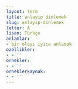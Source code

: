 ```yaml
---
layout: term
title: anlayıp dinlemek
slug: anlayip-dinlemek
letter: A
lisan: Türkçe
anlamlar:
- bir olayı iyice anlamak
ozellikler:
- - ''
ornekler:
- - ''
orneklerkaynak:
- - ''
---
```

